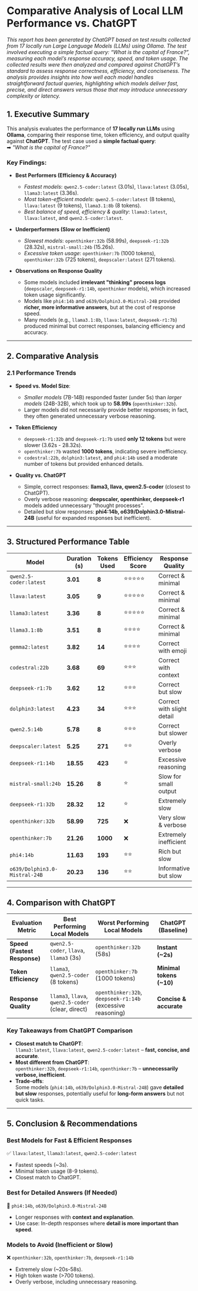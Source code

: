 # **Comparative Analysis of Local LLM Performance vs. ChatGPT**
*This report has been generated by ChatGPT based on test results collected from 17 locally run Large Language Models (LLMs) using Ollama. The test involved executing a simple factual query: “What is the capital of France?”, measuring each model’s response accuracy, speed, and token usage. The collected results were then analyzed and compared against ChatGPT’s standard to assess response correctness, efficiency, and conciseness. The analysis provides insights into how well each model handles straightforward factual queries, highlighting which models deliver fast, precise, and direct answers versus those that may introduce unnecessary complexity or latency.*

## **1. Executive Summary**

This analysis evaluates the performance of **17 locally run LLMs** using **Ollama**, comparing their response time, token efficiency, and output quality against **ChatGPT**. The test case used a **simple factual query**:  
➡ *"What is the capital of France?"*

### **Key Findings:**
- **Best Performers (Efficiency & Accuracy)**  
  - *Fastest models*: `qwen2.5-coder:latest` (3.01s), `llava:latest` (3.05s), `llama3:latest` (3.36s).  
  - *Most token-efficient models*: `qwen2.5-coder:latest` (8 tokens), `llava:latest` (9 tokens), `llama3.1:8b` (8 tokens).  
  - *Best balance of speed, efficiency & quality*: `llama3:latest`, `llava:latest`, and `qwen2.5-coder:latest`.  

- **Underperformers (Slow or Inefficient)**
  - *Slowest models*: `openthinker:32b` (58.99s), `deepseek-r1:32b` (28.32s), `mistral-small:24b` (15.26s).  
  - *Excessive token usage*: `openthinker:7b` (1000 tokens), `openthinker:32b` (725 tokens), `deepscaler:latest` (271 tokens).  

- **Observations on Response Quality**
  - Some models included **irrelevant "thinking" process logs** (`deepscaler`, `deepseek-r1:14b`, `openthinker` models), which increased token usage significantly.
  - Models like `phi4:14b` and `o639/Dolphin3.0-Mistral-24B` provided **richer, more informative answers**, but at the cost of response speed.
  - Many models (e.g., `llama3.1:8b`, `llava:latest`, `deepseek-r1:7b`) produced minimal but correct responses, balancing efficiency and accuracy.

---

## **2. Comparative Analysis**

### **2.1 Performance Trends**
- **Speed vs. Model Size**:  
  - *Smaller models* (7B-14B) responded faster (under 5s) than *larger models* (24B-32B), which took up to **58.99s** (`openthinker:32b`).
  - Larger models did not necessarily provide better responses; in fact, they often generated unnecessary verbose reasoning.

- **Token Efficiency**
  - `deepseek-r1:32b` and `deepseek-r1:7b` used **only 12 tokens** but were slower (3.62s - 28.32s).
  - `openthinker:7b` wasted **1000 tokens**, indicating severe inefficiency.
  - `codestral:22b`, `dolphin3:latest`, and `phi4:14b` used a moderate number of tokens but provided enhanced details.

- **Quality vs. ChatGPT**
  - Simple, correct responses: **llama3, llava, qwen2.5-coder** (closest to ChatGPT).
  - Overly verbose reasoning: **deepscaler, openthinker, deepseek-r1** models added unnecessary "thought processes".
  - Detailed but slow responses: **phi4:14b, o639/Dolphin3.0-Mistral-24B** (useful for expanded responses but inefficient).

---

## **3. Structured Performance Table**

| **Model** | **Duration (s)** | **Tokens Used** | **Efficiency Score** | **Response Quality** |
|-----------|-----------------|----------------|----------------------|----------------------|
| `qwen2.5-coder:latest` | **3.01** | **8** | ⭐⭐⭐⭐⭐ | Correct & minimal |
| `llava:latest` | **3.05** | **9** | ⭐⭐⭐⭐⭐ | Correct & minimal |
| `llama3:latest` | **3.36** | **8** | ⭐⭐⭐⭐⭐ | Correct & minimal |
| `llama3.1:8b` | **3.51** | **8** | ⭐⭐⭐⭐ | Correct & minimal |
| `gemma2:latest` | **3.82** | **14** | ⭐⭐⭐⭐ | Correct with emoji |
| `codestral:22b` | **3.68** | **69** | ⭐⭐⭐ | Correct with context |
| `deepseek-r1:7b` | **3.62** | **12** | ⭐⭐⭐ | Correct but slow |
| `dolphin3:latest` | **4.23** | **34** | ⭐⭐⭐ | Correct with slight detail |
| `qwen2.5:14b` | **5.78** | **8** | ⭐⭐⭐ | Correct but slower |
| `deepscaler:latest` | **5.25** | **271** | ⭐⭐ | Overly verbose |
| `deepseek-r1:14b` | **18.55** | **423** | ⭐ | Excessive reasoning |
| `mistral-small:24b` | **15.26** | **8** | ⭐ | Slow for small output |
| `deepseek-r1:32b` | **28.32** | **12** | ⭐ | Extremely slow |
| `openthinker:32b` | **58.99** | **725** | ❌ | Very slow & verbose |
| `openthinker:7b` | **21.26** | **1000** | ❌ | Extremely inefficient |
| `phi4:14b` | **11.63** | **193** | ⭐⭐ | Rich but slow |
| `o639/Dolphin3.0-Mistral-24B` | **20.23** | **136** | ⭐⭐ | Informative but slow |

---

## **4. Comparison with ChatGPT**

| **Evaluation Metric** | **Best Performing Local Models** | **Worst Performing Local Models** | **ChatGPT (Baseline)** |
|----------------------|--------------------------------|---------------------------------|------------------------|
| **Speed (Fastest Response)** | `qwen2.5-coder`, `llava`, `llama3` (3s) | `openthinker:32b` (58s) | **Instant (~2s)** |
| **Token Efficiency** | `llama3`, `qwen2.5-coder` (8 tokens) | `openthinker:7b` (1000 tokens) | **Minimal tokens (~10)** |
| **Response Quality** | `llama3`, `llava`, `qwen2.5-coder` (clear, direct) | `openthinker:32b`, `deepseek-r1:14b` (excessive reasoning) | **Concise & accurate** |

### **Key Takeaways from ChatGPT Comparison**
- **Closest match to ChatGPT**:  
  `llama3:latest`, `llava:latest`, `qwen2.5-coder:latest` – **fast, concise, and accurate**.  
- **Most different from ChatGPT**:  
  `openthinker:32b`, `deepseek-r1:14b`, `openthinker:7b` – **unnecessarily verbose, inefficient**.  
- **Trade-offs**:  
  Some models (`phi4:14b`, `o639/Dolphin3.0-Mistral-24B`) gave **detailed but slow** responses, potentially useful for **long-form answers** but not quick tasks.

---

## **5. Conclusion & Recommendations**

### **Best Models for Fast & Efficient Responses**
✅ `llava:latest`, `llama3:latest`, `qwen2.5-coder:latest`  
- Fastest speeds (~3s).  
- Minimal token usage (8-9 tokens).  
- Closest match to ChatGPT.  

### **Best for Detailed Answers (If Needed)**
🔹 `phi4:14b`, `o639/Dolphin3.0-Mistral-24B`  
- Longer responses with **context and explanation**.  
- Use case: In-depth responses where **detail is more important than speed**.  

### **Models to Avoid (Inefficient or Slow)**
❌ `openthinker:32b`, `openthinker:7b`, `deepseek-r1:14b`  
- Extremely slow (~20s-58s).  
- High token waste (>700 tokens).  
- Overly verbose, including unnecessary reasoning.  